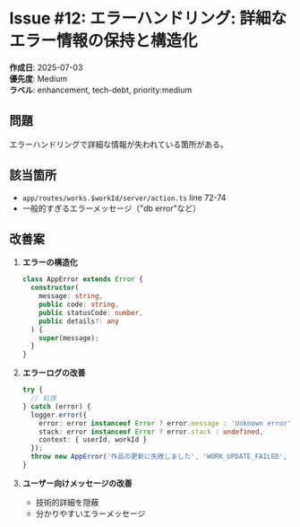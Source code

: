 # Issue #12: エラーハンドリング: 詳細なエラー情報の保持と構造化

**作成日**: 2025-07-03  
**優先度**: Medium  
**ラベル**: enhancement, tech-debt, priority:medium

## 問題
エラーハンドリングで詳細な情報が失われている箇所がある。

## 該当箇所
- `app/routes/works.$workId/server/action.ts` line 72-74
- 一般的すぎるエラーメッセージ（"db error"など）

## 改善案
1. **エラーの構造化**
   ```typescript
   class AppError extends Error {
     constructor(
       message: string,
       public code: string,
       public statusCode: number,
       public details?: any
     ) {
       super(message);
     }
   }
   ```

2. **エラーログの改善**
   ```typescript
   try {
     // 処理
   } catch (error) {
     logger.error({
       error: error instanceof Error ? error.message : 'Unknown error',
       stack: error instanceof Error ? error.stack : undefined,
       context: { userId, workId }
     });
     throw new AppError('作品の更新に失敗しました', 'WORK_UPDATE_FAILED', 500);
   }
   ```

3. **ユーザー向けメッセージの改善**
   - 技術的詳細を隠蔽
   - 分かりやすいエラーメッセージ